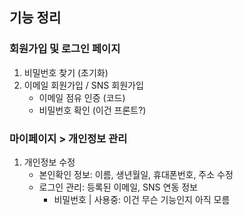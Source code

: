 ## 기능 정리 

### 회원가입 및 로그인 페이지 
<!-- 본인인증: PASS -->
1. 비밀번호 찾기 (초기화)
2. 이메일 회원가입 / SNS 회원가입 
    - 이메일 점유 인증 (코드)
    - 비밀번호 확인 (이건 프론트?) 

### 마이페이지 > 개인정보 관리
1. 개인정보 수정 
    - 본인확인 정보: 이름, 생년월일, 휴대폰번호, 주소 수정 
    - 로그인 관리: 등록된 이메일, SNS 연동 정보 
        - 비밀번호 | 사용중: 이건 무슨 기능인지 아직 모름 